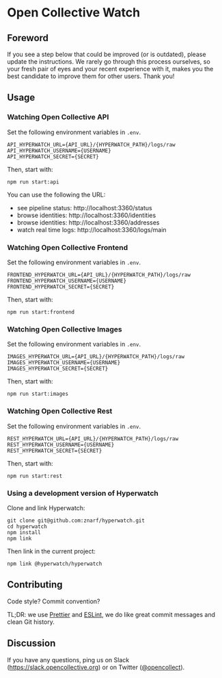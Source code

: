 # Open Collective Watch

## Foreword

If you see a step below that could be improved (or is outdated), please update the instructions. We rarely go through this process ourselves, so your fresh pair of eyes and your recent experience with it, makes you the best candidate to improve them for other users. Thank you!

## Usage

### Watching Open Collective API

Set the following environment variables in `.env`.

```
API_HYPERWATCH_URL={API_URL}/{HYPERWATCH_PATH}/logs/raw
API_HYPERWATCH_USERNAME={USERNAME}
API_HYPERWATCH_SECRET={SECRET}
```

Then, start with:

```
npm run start:api
```

You can use the following the URL:

- see pipeline status: http://localhost:3360/status
- browse identities: http://localhost:3360/identities
- browse identities: http://localhost:3360/addresses
- watch real time logs: http://localhost:3360/logs/main

### Watching Open Collective Frontend

Set the following environment variables in `.env`.

```
FRONTEND_HYPERWATCH_URL={API_URL}/{HYPERWATCH_PATH}/logs/raw
FRONTEND_HYPERWATCH_USERNAME={USERNAME}
FRONTEND_HYPERWATCH_SECRET={SECRET}
```

Then, start with:

```
npm run start:frontend
```

### Watching Open Collective Images

Set the following environment variables in `.env`.

```
IMAGES_HYPERWATCH_URL={API_URL}/{HYPERWATCH_PATH}/logs/raw
IMAGES_HYPERWATCH_USERNAME={USERNAME}
IMAGES_HYPERWATCH_SECRET={SECRET}
```

Then, start with:

```
npm run start:images
```

### Watching Open Collective Rest

Set the following environment variables in `.env`.

```
REST_HYPERWATCH_URL={API_URL}/{HYPERWATCH_PATH}/logs/raw
REST_HYPERWATCH_USERNAME={USERNAME}
REST_HYPERWATCH_SECRET={SECRET}
```

Then, start with:

```
npm run start:rest
```

### Using a development version of Hyperwatch

Clone and link Hyperwatch:

```
git clone git@github.com:znarf/hyperwatch.git
cd hyperwatch
npm install
npm link
```

Then link in the current project:

```
npm link @hyperwatch/hyperwatch
```

## Contributing

Code style? Commit convention?

TL;DR: we use [Prettier](https://prettier.io/) and [ESLint](https://eslint.org/), we do like great commit messages and clean Git history.

## Discussion

If you have any questions, ping us on Slack
(https://slack.opencollective.org) or on Twitter
([@opencollect](https://twitter.com/opencollect)).
